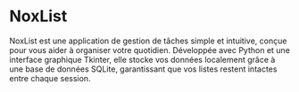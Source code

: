 # NoxList
NoxList est une application de gestion de tâches simple et intuitive, conçue pour vous aider à organiser votre quotidien. Développée avec Python et une interface graphique Tkinter, elle stocke vos données localement grâce à une base de données SQLite, garantissant que vos listes restent intactes entre chaque session.
